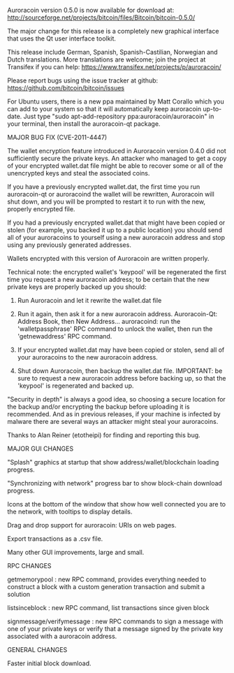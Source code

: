 Auroracoin version 0.5.0 is now available for download at:
http://sourceforge.net/projects/bitcoin/files/Bitcoin/bitcoin-0.5.0/

The major change for this release is a completely new graphical interface that uses the Qt user interface toolkit.

This release include German, Spanish, Spanish-Castilian, Norwegian and Dutch translations. More translations are welcome; join the project at Transifex if you can help:
https://www.transifex.net/projects/p/auroracoin/

Please report bugs using the issue tracker at github:
https://github.com/bitcoin/bitcoin/issues

For Ubuntu users, there is a new ppa maintained by Matt Corallo which you can add to your system so that it will automatically keep auroracoin up-to-date.  Just type "sudo apt-add-repository ppa:auroracoin/auroracoin" in your terminal, then install the auroracoin-qt package.

MAJOR BUG FIX  (CVE-2011-4447)

The wallet encryption feature introduced in Auroracoin version 0.4.0 did not sufficiently secure the private keys. An attacker who
managed to get a copy of your encrypted wallet.dat file might be able to recover some or all of the unencrypted keys and steal the
associated coins.

If you have a previously encrypted wallet.dat, the first time you run auroracoin-qt or auroracoind the wallet will be rewritten, Auroracoin will
shut down, and you will be prompted to restart it to run with the new, properly encrypted file.

If you had a previously encrypted wallet.dat that might have been copied or stolen (for example, you backed it up to a public
location) you should send all of your auroracoins to yourself using a new auroracoin address and stop using any previously generated addresses.

Wallets encrypted with this version of Auroracoin are written properly.

Technical note: the encrypted wallet's 'keypool' will be regenerated the first time you request a new auroracoin address; to be certain that the
new private keys are properly backed up you should:

1. Run Auroracoin and let it rewrite the wallet.dat file

2. Run it again, then ask it for a new auroracoin address.
Auroracoin-Qt: Address Book, then New Address...
auroracoind: run the 'walletpassphrase' RPC command to unlock the wallet,  then run the 'getnewaddress' RPC command.

3. If your encrypted wallet.dat may have been copied or stolen, send  all of your auroracoins to the new auroracoin address.

4. Shut down Auroracoin, then backup the wallet.dat file.
IMPORTANT: be sure to request a new auroracoin address before backing up, so that the 'keypool' is regenerated and backed up.

"Security in depth" is always a good idea, so choosing a secure location for the backup and/or encrypting the backup before uploading it is recommended. And as in previous releases, if your machine is infected by malware there are several ways an attacker might steal your auroracoins.

Thanks to Alan Reiner (etotheipi) for finding and reporting this bug.

MAJOR GUI CHANGES

"Splash" graphics at startup that show address/wallet/blockchain loading progress.

"Synchronizing with network" progress bar to show block-chain download progress.

Icons at the bottom of the window that show how well connected you are to the network, with tooltips to display details.

Drag and drop support for auroracoin: URIs on web pages.

Export transactions as a .csv file.

Many other GUI improvements, large and small.

RPC CHANGES

getmemorypool : new RPC command, provides everything needed to construct a block with a custom generation transaction and submit a solution

listsinceblock : new RPC command, list transactions since given block

signmessage/verifymessage : new RPC commands to sign a message with one of your private keys or verify that a message signed by the private key associated with a auroracoin address.

GENERAL CHANGES

Faster initial block download.
